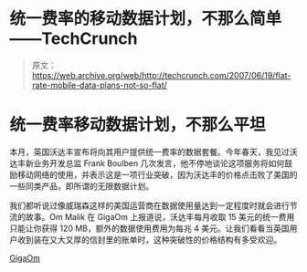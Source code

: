 # 统一费率的移动数据计划，不那么简单——TechCrunch

> 原文：<https://web.archive.org/web/http://techcrunch.com/2007/06/19/flat-rate-mobile-data-plans-not-so-flat/>

# 统一费率移动数据计划，不那么平坦

本月，英国沃达丰宣布将向其用户提供统一费率的数据套餐。今年春天，我见过沃达丰新业务开发总监 Frank Boulben 几次发言，他不停地谈论这项服务将如何鼓励移动网络的使用，并表示这是一项行业突破，因为沃达丰的价格点击败了美国的一些同类产品，即所谓的无限数据计划。

我们都听说过像威瑞森这样的美国运营商在数据使用量达到一定程度时就会进行节流的故事。Om Malik 在 GigaOm 上报道说，沃达丰每月收取 15 美元的统一费用只能让你获得 120 MB，额外的数据使用费用为每兆 4 美元。让我们看看当英国用户收到装在又大又厚的信封里的账单时，这种突破性的价格结构有多受欢迎。

[GigaOm](https://web.archive.org/web/20210119131339/http://gigaom.com/)